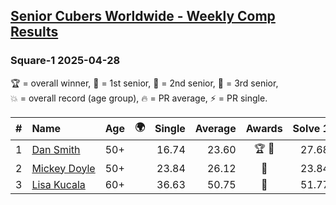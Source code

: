 <style>table {white-space: nowrap;}</style>
<link rel="stylesheet" type="text/css" href="/scw-comp/css/flags.css" />

## [Senior Cubers Worldwide - Weekly Comp Results](/scw-comp/results/)
### Square-1 2025-04-28

<span style="white-space: nowrap;">🏆 = overall winner</span>, <span style="white-space: nowrap;">🥇 = 1st senior</span>, <span style="white-space: nowrap;">🥈 = 2nd senior</span>, <span style="white-space: nowrap;">🥉 = 3rd senior</span>, <span style="white-space: nowrap;">💥 = overall record (age group)</span>, <span style="white-space: nowrap;">🔥 = PR average</span>, <span style="white-space: nowrap;">⚡ = PR single</span>.

| # | Name | Age | 🌍 | Single | Average | Awards | Solve 1 | Solve 2 | Solve 3 | Solve 4 | Solve 5 | Video |
| :--: | :-- | :--: | :--: | --: | --: | :--: | --: | --: | --: | --: | --: | :-- |
| 1 | [Dan Smith](../../persons/dan_smith/sq1.md) | 50+ | <i class="flag flag-US" /> | 16.74 | 23.60 | 🏆 🥇 | 27.68 | 21.96 | 33.65 | 16.74 | 21.15 | [Desktop](https://www.facebook.com/events/652906761064641/permalink/661279943560656) / [Mobile](https://m.facebook.com/events/652906761064641?view=permalink&id=661279943560656) |
| 2 | [Mickey Doyle](../../persons/mickey_doyle/sq1.md) | 50+ | <i class="flag flag-US" /> | 23.84 | 26.12 | 🥈 | 23.84 | 29.14 | 27.33 | 25.07 | 25.97 | [Desktop](https://www.facebook.com/events/652906761064641/permalink/663157346706249) / [Mobile](https://m.facebook.com/events/652906761064641?view=permalink&id=663157346706249) |
| 3 | [Lisa Kucala](../../persons/lisa_kucala/sq1.md) | 60+ | <i class="flag flag-US" /> | 36.63 | 50.75 | 🥉 | 51.77 | 46.23 | 59.25 | 36.63 | 54.24 | [Desktop](https://www.facebook.com/events/652906761064641/permalink/663442320011085) / [Mobile](https://m.facebook.com/events/652906761064641?view=permalink&id=663442320011085) |

<!-- Global site tag (gtag.js) - Google Analytics -->
<script async src="https://www.googletagmanager.com/gtag/js?id=UA-86348435-3"></script>
<script>window.dataLayer = window.dataLayer || []; function gtag() {dataLayer.push(arguments);} gtag('js', new Date()); gtag('config', 'UA-86348435-3');</script>
